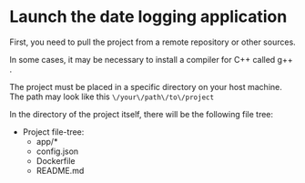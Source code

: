 # Launch the date logging application

First, you need to pull the project from a remote repository or other sources.

In some cases, it may be necessary to install a compiler for C++ called g++ .

The project must be placed in a specific directory on your host machine. The path may look like this
`
\/your\/path\/to\/project
`

In the directory of the project itself, there will be the following file tree:
- Project file-tree:
     - app/*
     - config.json
     - Dockerfile
     - README.md
 

